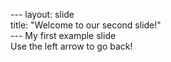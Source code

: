 --- layout: slide  
title: "Welcome to our second slide!"  
--- My first example slide  
Use the left arrow to go back!
